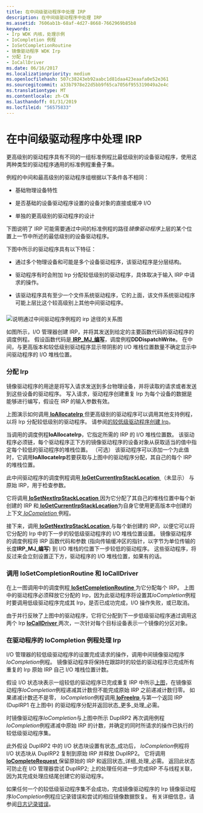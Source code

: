 ```yaml
---
title: 在中间级驱动程序中处理 IRP
description: 在中间级驱动程序中处理 IRP
ms.assetid: 7606ab1b-68af-4d27-8668-7662969b85b8
keywords:
- Irp WDK 内核，处理示例
- IoCompletion 例程
- IoSetCompletionRoutine
- 镜像驱动程序 WDK Irp
- 分配 Irp
- IoCallDriver
ms.date: 06/16/2017
ms.localizationpriority: medium
ms.openlocfilehash: 507c38243eb92aabc1d81daa423eaafa0e52e361
ms.sourcegitcommit: a33b7978e22d5bb9f65ca7056f955319049a2e4c
ms.translationtype: MT
ms.contentlocale: zh-CN
ms.lasthandoff: 01/31/2019
ms.locfileid: "56575833"
---
```

# <a name="processing-irps-in-an-intermediate-level-driver"></a>在中间级驱动程序中处理 IRP





更高级别的驱动程序具有不同的一组标准例程比最低级别的设备驱动程序，使用这两种类型的驱动程序通用的标准例程重叠子集。

例程的中间和最高级别的驱动程序组根据以下条件各不相同：

-   基础物理设备特性

-   是否基础的设备驱动程序设置的设备对象的直接或缓冲 I/O

-   单独的更高级别的驱动程序的设计

下图说明了 IRP 可能需要通过中间的标准例程的路径*镜像驱动程序*上层的某个位置上一节中所述的最低级别的设备驱动程序。

下图中所示的驱动程序具有以下特征：

-   通过多个物理设备和可能是多个设备驱动程序，该驱动程序是分层结构。

-   驱动程序有时会附加 Irp 分配较低级别的驱动程序，具体取决于输入 IRP 中请求的操作。

-   该驱动程序具有至少一个文件系统驱动程序，它的上面，该文件系统驱动程序可能上层比这个较高级别上其他中间驱动程序。

### <a href="" id="irp-path-through-intermediate-driver-routines"></a>

![说明通过中间驱动程序例程的 irp 途径的关系图](images/4hiddirp.png)

如图所示，I/O 管理器创建 IRP，并将其发送到给定的主要函数代码的驱动程序的调度例程。 假设函数代码是[ **IRP\_MJ\_编写**](https://msdn.microsoft.com/library/windows/hardware/ff550819)，调度例程**DDDispatchWrite**。 在中间，与更高版本和较低级别驱动程序显示带阴影的 I/O 堆栈位置数量不确定显示中间驱动程序的 I/O 堆栈位置。

### <a href="" id="allocating-irps-"></a>分配 Irp

镜像驱动程序的用途是将写入请求发送到多台物理设备，并将读取的请求或者发送到这些设备的驱动程序。 写入请求，驱动程序创建重复 Irp 为每个设备的数据是能够进行编写，假设在 IRP 的输入参数有效。

上图演示如何调用[ **IoAllocateIrp** ](https://msdn.microsoft.com/library/windows/hardware/ff548257)但更高级别的驱动程序可以调用其他支持例程，以将 Irp 分配较低级别的驱动程序。 请参阅[的较低级驱动程序创建 Irp](creating-irps-for-lower-level-drivers.md)。

当调用的调度例程**IoAllocateIrp**，它指定所需的 IRP 的 I/O 堆栈位置数。 该驱动程序必须链，每个驱动程序正下方的镜像驱动程序的设备对象从获取适当的值中指定每个较低的驱动程序的堆栈位置。 （可选） 该驱动程序可以添加一个为此值时，它调用**IoAllocateIrp**若要获取与上图中的驱动程序分配，其自己的每个 IRP 的堆栈位置。

此中间驱动程序的调度例程调用[ **IoGetCurrentIrpStackLocation** ](https://msdn.microsoft.com/library/windows/hardware/ff549174) （未显示） 与原始 IRP，用于检查参数。

它将调用[ **IoSetNextIrpStackLocation** ](https://msdn.microsoft.com/library/windows/hardware/ff550321)因为它分配了其自己的堆栈位置中每个新创建的 IRP 和[ **IoGetCurrentIrpStackLocation**](https://msdn.microsoft.com/library/windows/hardware/ff549174)为自身它使用更高版本中创建的上下文[ *IoCompletion* ](https://msdn.microsoft.com/library/windows/hardware/ff548354)例程。

接下来，调用[ **IoGetNextIrpStackLocation** ](https://msdn.microsoft.com/library/windows/hardware/ff549266)与每个新创建的 IRP，以便它可以将它分配的 Irp 中的下一步的较低级驱动程序的 I/O 堆栈位置设置。 镜像驱动程序的调度例程将 IRP 函数代码和参数 (指向传输缓冲区的指针，以字节为单位传输的长度**IRP\_MJ\_编写**) 到 I/O 堆栈的位置下一步较低的驱动程序。 这些驱动程序，将反过来会立刻设置正下方，驱动程序的 I/O 堆栈位置，如果有的话。

### <a name="calling-iosetcompletionroutine-and-iocalldriver"></a>调用 IoSetCompletionRoutine 和 IoCallDriver

在上一图调用中的调度例程[ **IoSetCompletionRoutine** ](https://msdn.microsoft.com/library/windows/hardware/ff549679)为它分配每个 IRP。 上图中的驱动程序必须释放它分配的 Irp，因为此驱动程序将设置其*IoCompletion*例程时要调用低级驱动程序完成其 Irp，是否已成功完成，I/O 操作失败，或已取消。

由于并行反映了上图中的驱动程序，它将它分配到下一步低级驱动程序通过调用这两个 Irp [ **IoCallDriver** ](https://msdn.microsoft.com/library/windows/hardware/ff548336)两次，一次针对每个目标设备表示一个镜像的分区对象。

### <a name="processing-irps-in-the-drivers-iocompletion-routine"></a>在驱动程序的 IoCompletion 例程处理 Irp

I/O 管理器的较低级驱动程序的设置完成请求的操作，调用中间镜像驱动程序*IoCompletion*例程。 镜像驱动程序将保持在跟踪时的较低的驱动程序已完成所有重复的 Irp 原始 IRP 自己 I/O 堆栈位置计数。

假设 I/O 状态块表示一组较低的驱动程序已完成重复 IRP 中所示[上图](#irp-path-through-intermediate-driver-routines)，在镜像驱动程序*IoCompletion*例程递减其计数但不能完成原始 IRP 之前递减计数归零。 如果递减计数还不是零， *IoCompletion*例程调用[ **IoFreeIrp** ](https://msdn.microsoft.com/library/windows/hardware/ff549113)与第一个返回 IRP (DupIRP1 在上图中) 的驱动程序分配并返回状态\_更多\_处理\_必需。

时镜像驱动程序*IoCompletion*与上图中所示 DupIRP2 再次调用例程*IoCompletion*例程递减中原始 IRP 的计数，并确定的同时所请求的操作已执行的较低级驱动程序集。

此外假设 DupIRP2 中的 I/O 状态块设置有状态\_成功后， *IoCompletion*例程将 I/O 状态块从 DupIRP2 复制到原始 IRP 并释放 DupIRP2。 它将调用[ **IoCompleteRequest** ](https://msdn.microsoft.com/library/windows/hardware/ff548343)保留原始的 IRP 和返回状态\_详细\_处理\_必需。 返回此状态可防止在 I/O 管理器尝试 DupIRP2; 上的处理任何进一步完成IRP 不与线程关联，因为其完成处理应结尾创建它的驱动程序。

如果任何一个的较低级驱动程序集不会成功，完成镜像驱动程序的 Irp 镜像驱动程序*IoCompletion*例程应记录错误和尝试的相应镜像数据恢复。 有关详细信息，请参阅[日志记录错误](logging-errors.md)。

 

 




